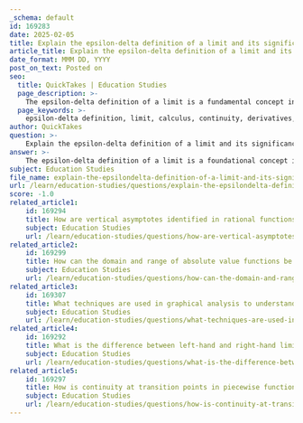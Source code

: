 ```yaml
---
_schema: default
id: 169283
date: 2025-02-05
title: Explain the epsilon-delta definition of a limit and its significance in calculus.
article_title: Explain the epsilon-delta definition of a limit and its significance in calculus.
date_format: MMM DD, YYYY
post_on_text: Posted on
seo:
  title: QuickTakes | Education Studies
  page_description: >-
    The epsilon-delta definition of a limit is a fundamental concept in calculus that provides a rigorous framework for understanding limits and ensuring precision in mathematical analysis.
  page_keywords: >-
    epsilon-delta definition, limit, calculus, continuity, derivatives, integrals, mathematical rigor, proof of limits, graphical interpretation
author: QuickTakes
question: >-
    Explain the epsilon-delta definition of a limit and its significance in calculus.
answer: >-
    The epsilon-delta definition of a limit is a foundational concept in calculus that provides a rigorous framework for understanding limits. It states that for a function \( f(x) \) to have a limit $ L $ as $ x $ approaches $ a $, the following must hold:\n\nFor every $ \epsilon > 0 $ (which represents how close \( f(x) \) should be to $ L $), there exists a $ \delta > 0 $ (which represents how close $ x $ should be to $ a $) such that if $ 0 < |x - a| < \delta $, then it follows that \( |f(x) - L| < \epsilon \).\n\nIn mathematical notation, this can be expressed as:\n\n$$\n\lim_{x \to a} f(x) = L \iff \forall \epsilon > 0, \exists \delta > 0 : 0 < |x - a| < \delta \implies |f(x) - L| < \epsilon\n$$\n\n### Significance in Calculus\n\n1. **Rigorous Foundation**: The epsilon-delta definition provides a precise and unambiguous way to define limits, which is crucial for the development of calculus. It eliminates ambiguity and ensures that the concept of a limit is well-defined.\n\n2. **Proof of Limit Existence**: This definition allows mathematicians to rigorously prove the existence of limits. By demonstrating that for any desired level of accuracy (epsilon), a corresponding closeness in the input (delta) can be achieved, one can confirm that the limit exists.\n\n3. **Understanding Continuity**: The epsilon-delta definition is also essential in defining continuity. A function is continuous at a point $ a $ if the limit as $ x $ approaches $ a $ equals the function value at $ a $. This relationship is directly tied to the epsilon-delta definition.\n\n4. **Foundation for Derivatives and Integrals**: The concepts of derivatives and integrals, which are central to calculus, are built upon the idea of limits. The derivative is defined as the limit of the average rate of change of a function as the interval approaches zero, while integrals are defined in terms of limits of Riemann sums.\n\n5. **Graphical Interpretation**: The epsilon-delta definition can also be visualized graphically. The $ \epsilon $ represents a vertical band around the limit $ L $, and the $ \delta $ represents a horizontal band around the point $ a $. The definition asserts that within the $ \delta $-band around $ a $, the function values must fall within the $ \epsilon $-band around $ L $.\n\nIn summary, the epsilon-delta definition of a limit is a cornerstone of calculus that ensures the precision and rigor necessary for advanced mathematical analysis. It not only clarifies the concept of limits but also underpins the entire structure of calculus, including derivatives and integrals.
subject: Education Studies
file_name: explain-the-epsilondelta-definition-of-a-limit-and-its-significance-in-calculus.md
url: /learn/education-studies/questions/explain-the-epsilondelta-definition-of-a-limit-and-its-significance-in-calculus
score: -1.0
related_article1:
    id: 169294
    title: How are vertical asymptotes identified in rational functions, and what is their graphical representation?
    subject: Education Studies
    url: /learn/education-studies/questions/how-are-vertical-asymptotes-identified-in-rational-functions-and-what-is-their-graphical-representation
related_article2:
    id: 169299
    title: How can the domain and range of absolute value functions be determined?
    subject: Education Studies
    url: /learn/education-studies/questions/how-can-the-domain-and-range-of-absolute-value-functions-be-determined
related_article3:
    id: 169307
    title: What techniques are used in graphical analysis to understand limits and visualize derivatives?
    subject: Education Studies
    url: /learn/education-studies/questions/what-techniques-are-used-in-graphical-analysis-to-understand-limits-and-visualize-derivatives
related_article4:
    id: 169292
    title: What is the difference between left-hand and right-hand limits in calculus?
    subject: Education Studies
    url: /learn/education-studies/questions/what-is-the-difference-between-lefthand-and-righthand-limits-in-calculus
related_article5:
    id: 169297
    title: How is continuity at transition points in piecewise functions analyzed?
    subject: Education Studies
    url: /learn/education-studies/questions/how-is-continuity-at-transition-points-in-piecewise-functions-analyzed
---
```


&nbsp;